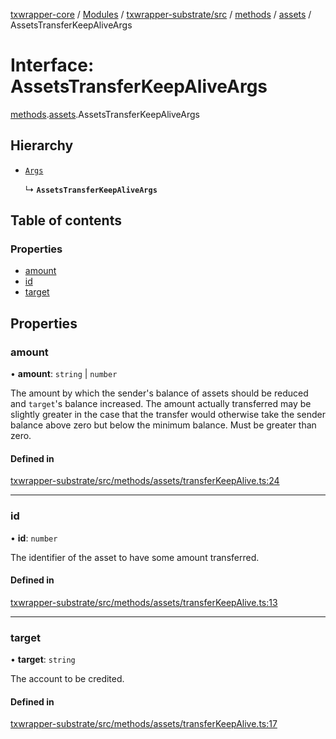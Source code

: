 [txwrapper-core](../README.md) / [Modules](../modules.md) / [txwrapper-substrate/src](../modules/txwrapper_substrate_src.md) / [methods](../modules/txwrapper_substrate_src.methods.md) / [assets](../modules/txwrapper_substrate_src.methods.assets.md) / AssetsTransferKeepAliveArgs

# Interface: AssetsTransferKeepAliveArgs

[methods](../modules/txwrapper_substrate_src.methods.md).[assets](../modules/txwrapper_substrate_src.methods.assets.md).AssetsTransferKeepAliveArgs

## Hierarchy

- [`Args`](../modules/txwrapper_core_src.md#args)

  ↳ **`AssetsTransferKeepAliveArgs`**

## Table of contents

### Properties

- [amount](txwrapper_substrate_src.methods.assets.AssetsTransferKeepAliveArgs.md#amount)
- [id](txwrapper_substrate_src.methods.assets.AssetsTransferKeepAliveArgs.md#id)
- [target](txwrapper_substrate_src.methods.assets.AssetsTransferKeepAliveArgs.md#target)

## Properties

### amount

• **amount**: `string` \| `number`

The amount by which the sender's balance of assets should be reduced and
`target`'s balance increased. The amount actually transferred may be slightly greater in
the case that the transfer would otherwise take the sender balance above zero but below
the minimum balance. Must be greater than zero.

#### Defined in

[txwrapper-substrate/src/methods/assets/transferKeepAlive.ts:24](https://github.com/paritytech/txwrapper-core/blob/a0283d9/packages/txwrapper-substrate/src/methods/assets/transferKeepAlive.ts#L24)

___

### id

• **id**: `number`

The identifier of the asset to have some amount transferred.

#### Defined in

[txwrapper-substrate/src/methods/assets/transferKeepAlive.ts:13](https://github.com/paritytech/txwrapper-core/blob/a0283d9/packages/txwrapper-substrate/src/methods/assets/transferKeepAlive.ts#L13)

___

### target

• **target**: `string`

The account to be credited.

#### Defined in

[txwrapper-substrate/src/methods/assets/transferKeepAlive.ts:17](https://github.com/paritytech/txwrapper-core/blob/a0283d9/packages/txwrapper-substrate/src/methods/assets/transferKeepAlive.ts#L17)
